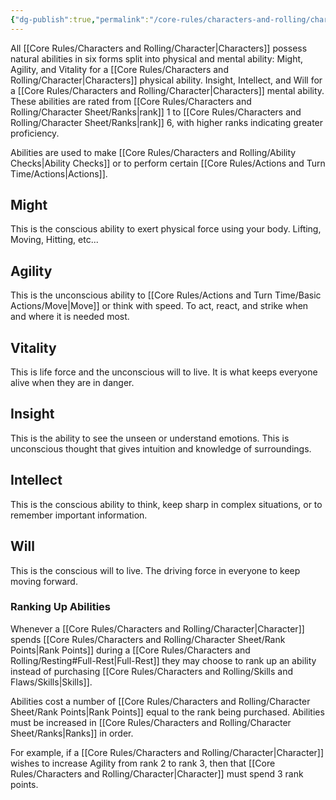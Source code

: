 ```yaml
---
{"dg-publish":true,"permalink":"/core-rules/characters-and-rolling/character-sheet/abilities/"}
---
```


All [[Core Rules/Characters and Rolling/Character\|Characters]] possess natural abilities in six forms split into physical and mental ability: Might, Agility, and Vitality for a [[Core Rules/Characters and Rolling/Character\|Characters]] physical ability. Insight, Intellect, and Will for a [[Core Rules/Characters and Rolling/Character\|Characters]] mental ability. These abilities are rated from [[Core Rules/Characters and Rolling/Character Sheet/Ranks\|rank]] 1 to [[Core Rules/Characters and Rolling/Character Sheet/Ranks\|rank]] 6, with higher ranks indicating greater proficiency.

Abilities are used to make [[Core Rules/Characters and Rolling/Ability Checks\|Ability Checks]] or to perform certain [[Core Rules/Actions and Turn Time/Actions\|Actions]].
## Might
This is the conscious ability to exert physical force using your body. Lifting, Moving, Hitting, etc... 
## Agility
This is the unconscious ability to [[Core Rules/Actions and Turn Time/Basic Actions/Move\|Move]] or think with speed. To act, react, and strike when and where it is needed most.
## Vitality
This is life force and the unconscious will to live. It is what keeps everyone alive when they are in danger.
## Insight
This is the ability to see the unseen or understand emotions. This is unconscious thought that gives intuition and knowledge of surroundings.
## Intellect
This is the conscious ability to think, keep sharp in complex situations, or to remember important information.
## Will
This is the conscious will to live. The driving force in everyone to keep moving forward.

### Ranking Up Abilities
Whenever a [[Core Rules/Characters and Rolling/Character\|Character]] spends [[Core Rules/Characters and Rolling/Character Sheet/Rank Points\|Rank Points]] during a [[Core Rules/Characters and Rolling/Resting#Full-Rest\|Full-Rest]] they may choose to rank up an ability instead of purchasing [[Core Rules/Characters and Rolling/Skills and Flaws/Skills\|Skills]].

Abilities cost a number of [[Core Rules/Characters and Rolling/Character Sheet/Rank Points\|Rank Points]] equal to the rank being purchased. Abilities must be increased in [[Core Rules/Characters and Rolling/Character Sheet/Ranks\|Ranks]] in order.

For example, if a [[Core Rules/Characters and Rolling/Character\|Character]] wishes to increase Agility from rank 2 to rank 3, then that [[Core Rules/Characters and Rolling/Character\|Character]] must spend 3 rank points.